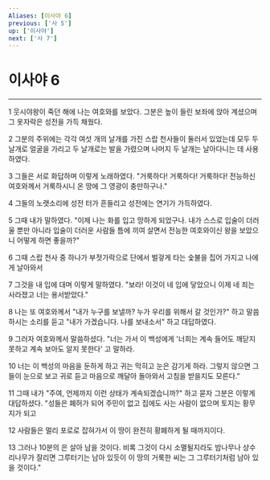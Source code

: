 ```yaml
---
Aliases: [이사야 6]
previous: ['사 5']
up: ['이사야']
next: ['사 7']
---
```

# 이사야 6

***


1 웃시야왕이 죽던 해에 나는 여호와를 보았다. 그분은 높이 들린 보좌에 앉아 계셨으며 그 옷자락은 성전을 가득 채웠다. 

2 그분의 주위에는 각각 여섯 개의 날개를 가진 스랍 천사들이 둘러서 있었는데 모두 두 날개로 얼굴을 가리고 두 날개로는 발을 가렸으며 나머지 두 날개는 날아다니는 데 사용하였다. 

3 그들은 서로 화답하며 이렇게 노래하였다. "거룩하다! 거룩하다! 거룩하다! 전능하신 여호와께서 거룩하시니 온 땅에 그 영광이 충만하구나." 

4 그들의 노랫소리에 성전 터가 흔들리고 성전에는 연기가 가득하였다. 

5 그때 내가 말하였다. "이제 나는 화를 입고 망하게 되었구나. 내가 스스로 입술이 더러울 뿐만 아니라 입술이 더러운 사람들 틈에 끼여 살면서 전능한 여호와이신 왕을 보았으니 어떻게 하면 좋을까?" 

6 그때 스랍 천사 중 하나가 부젓가락으로 단에서 벌겋게 타는 숯불을 집어 가지고 나에게 날아와서 

7 그것을 내 입에 대며 이렇게 말하였다. "보라! 이것이 네 입에 닿았으니 이제 네 죄는 사라졌고 너는 용서받았다." 

8 나는 또 여호와께서 "내가 누구를 보낼까? 누가 우리를 위해서 갈 것인가?" 하고 말씀하시는 소리를 듣고 "내가 가겠습니다. 나를 보내소서" 하고 대답하였다. 

9 그러자 여호와께서 말씀하셨다. "너는 가서 이 백성에게 '너희는 계속 들어도 깨닫지 못하고 계속 보아도 알지 못한다' 고 말하라. 

10 너는 이 백성의 마음을 둔하게 하고 귀는 막히고 눈은 감기게 하라. 그렇지 않으면 그들이 눈으로 보고 귀로 듣고 마음으로 깨달아 돌아와서 고침을 받을지도 모른다." 

11 그때 내가 "주여, 언제까지 이런 상태가 계속되겠습니까?" 하고 묻자 그분은 이렇게 대답하셨다. "성들은 폐허가 되어 주민이 없고 집에도 사는 사람이 없으며 토지는 황무지가 되고 

12 사람들은 멀리 포로로 잡혀가서 이 땅이 완전히 황폐하게 될 때까지이다. 

13 그러나 10분의 은 살아 남을 것이다. 비록 그것이 다시 소멸될지라도 밤나무나 상수리나무가 잘리면 그루터기는 남아 있듯이 이 땅의 거룩한 씨는 그 그루터기처럼 남아 있을 것이다."

